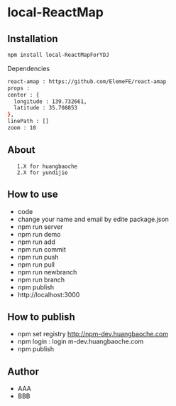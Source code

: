 # local-ReactMap
>

## Installation


```bash
npm install local-ReactMapForYDJ
```

Dependencies

```bash
react-amap : https://github.com/ElemeFE/react-amap
props :
center : {
  longitude : 139.732661,
  latitude : 35.708853
},
linePath : []
zoom : 10
```

## About
 ```
    1.X for huangbaoche
    2.X for yundijie
  ```

## How to use

 * code
 * change your name and email by edite package.json
 * npm run server
 * npm run demo
 * npm run add
 * npm run commit
 * npm run push
 * npm run pull
 * npm run newbranch
 * npm run branch
 * npm publish
 * http://localhost:3000

## How to publish
 * npm set registry http://npm-dev.huangbaoche.com
 * npm login : login m-dev.huangbaoche.com
 * npm publish
## Author
 * AAA
 * BBB
